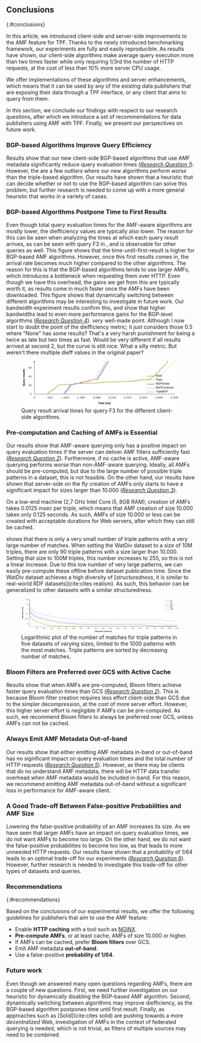 ## Conclusions
{:#conclusions}

In this article, we introduced client-side and server-side improvements
to the AMF feature for TPF.
Thanks to the newly introduced benchmarking framework, our experiments are fully and easily reproducible.
As results have shown, our client-side algorithms make average query execution more than two times faster
while only requiring 1/3rd the number of HTTP requests,
at the cost of less than 10% more server CPU usage.

We offer implementations of these algorithms and server enhancements,
which means that it can be used by any of the existing data publishers
that are exposing their data through a TPF interface,
or any client that aims to query from them.

In this section, we conclude our findings with respect to our research questions,
after which we introduce a set of recommendations for data publishers using AMF with TPF.
Finally, we present our perspectives on future work.

### BGP-based Algorithms Improve Query Efficiency

Results show that our new client-side BGP-based algorithms that use AMF metadata
significantly reduce query evaluation times  (_[Research Question 1](#question-combine)_).
However, the are a few outliers where our new algorithms perform _worse_ than the triple-based algorithm.
Our results have shown that a heuristic that can decide whether or not to use the BGP-based algorithm can solve this problem,
but further research is needed to come up with a more general heuristic that works in a variety of cases.

### BGP-based Algorithms Postpone Time to First Results

Even though total query evaluation times for the AMF-aware algorithms are mostly lower,
the diefficiency values are typically also lower.
The reason for this can be seen when analyzing the times at which each query result arrives, as can be seen with query F3 in [](#plot_query_times_F3),
and is observable for other queries as well.
This figure shows that the time-until-first-result is higher for BGP-based AMF algorithms.
However, once this first results comes in, the arrival rate becomes much higher compared to the other algorithms.
The reason for this is that the BGP-based algorithms tends to use larger AMFs,
which introduces a bottleneck when requesting them over HTTP.
Even though we have this overhead, the gains we get from this are typically worth it,
as results come in much faster once the AMFs have been downloaded.
This figure shows that dynamically switching between different algorithms may be interesting to investigate in future work.
Our bandwidth experiment results confirm this, and show that higher bandwidths
lead to even more performance gains for the BGP-level algorithms (_[Research Question 4](#question-bandwidth)_).
<span class="comment" data-author="RV"><em>very</em> well-made point. Although I now start to doubt the point of the diefficiency metric; it just considers those 0.5 where "None" has some results? That's a very harsh punishment for being a twice as late but two times as fast. Would be very different if all results arrived at second 2, but the curve is still nice. What a silly metric. But weren't there multiple dieff values in the original paper?</span>

<figure id="plot_query_times_F3">
<center>
<img src="img/experiments/client_algos/query_times_F3.svg" alt="Query Times for F3 over different Client-side AMF Algorithms" class="plot_non_c">
</center>
<figcaption markdown="block">
Query result arrival times for query F3 for the different client-side algorithms.
</figcaption>
</figure>

### Pre-computation and Caching of AMFs is Essential

Our results show that AMF-aware querying only has a positive impact on query evaluation times
if the server can deliver AMF filters sufficiently fast (_[Research Question 2](#question-cache)_).
Furthermore, if no cache is active, AMF-aware querying performs _worse_ than non-AMF-aware querying.
Ideally, all AMFs should be pre-computed, but due to the large number of possible triple patterns in a dataset,
this is not feasible.
On the other hand, our results have shown that server-side on the fly creation of AMFs
only starts to have a significant impact for sizes larger than 10.000 (_[Research Question 3](#question-dynamic-restriction)_).

On a low-end machine (2,7 GHz Intel Core i5, 8GB RAM), creation of AMFs takes 0.0125 msec per triple,
which means that AMF creation of size 10.000 takes only 0.125 seconds.
As such, AMFs of size 10.000 or less can be created with acceptable durations for Web servers,
after which they can still be cached.

[](#plot_triple_pattern_counts) shows that there is only a very small number of triple patterns with a very large number of matches.
When setting the WatDiv dataset to a size of 10M triples, there are only 90 triple patterns with a size larger than 10.000.
Setting that size to 100M triples, this number increases to 255, so this is not a linear increase.
Due to this low number of very large patterns, we can easily pre-compute these offline before dataset publication time.
Since the WatDiv dataset achieves a high diversity of [_structuredness_, it is similar to real-world RDF datasets](cite:cites realism).
As such, this behavior can be generalized to other datasets with a similar structuredness.

<figure id="plot_triple_pattern_counts">
<center>
<img src="img/triple_pattern_counts/plot_counts.svg" alt="Triple pattern counts" class="plot_non_c">
</center>
<figcaption markdown="block">
Logarithmic plot of the number of matches for triple patterns in five datasets of varying sizes,
limited to the 1000 patterns with the most matches.
Triple patterns are sorted by decreasing number of matches.
</figcaption>
</figure>

### Bloom Filters are Preferred over GCS with Active Cache

Results show that when AMFs are pre-computed,
Bloom filters achieve faster query evaluation times than GCS (_[Research Question 2](#question-cache)_).
This is because Bloom filter creation requires less effort client-side than GCS due to the simpler decompression,
at the cost of more server effort.
However, this higher server effort is negligible if AMFs can be pre-computed.
As such, we recommend Bloom filters to always be preferred over GCS, unless AMFs can not be cached.

### Always Emit AMF Metadata Out-of-band

Our results show that either emitting AMF metadata in-band or out-of-band has no significant impact
on query evaluation times and the total number of HTTP requests (_[Research Question 5](#question-inband)_).
However, as there may be clients that do no understand AMF metadata,
there will be HTTP data transfer overhead when AMF metadata would be included in-band.
For this reason, we recommend emitting AMF metadata out-of-band without a significant loss in performance for AMF-aware client.

### A Good Trade-off Between False-positive Probabilities and AMF Size

Lowering the false-positive probability of an AMF increases its size.
As we have seen that larger AMFs have an impact on query evaluation times,
we do not want AMFs to become too large.
On the other hand, we do not want the false-positive probabilities to become too low,
as that leads to more unneeded HTTP requests.
Our results have shown that a probability of 1/64 leads to an optimal trade-off for our experiments (_[Research Question 6](#question-probabilities)_).
However, further research is needed to investigate this trade-off for other types of datasets and queries.

### Recommendations
{:#recommendations}

Based on the conclusions of our experimental results,
we offer the following guidelines for publishers that aim to use the AMF feature:

* Enable **HTTP caching** with a tool such as [NGINX](https://www.nginx.com/).
* **Pre-compute AMFs**, or at least cache, AMFs of size 10.000 or higher.
* If AMFs can be cached, prefer **Bloom filters** over GCS.
* Emit AMF metadata **out-of-band**.
* Use a false-positive **probability of 1/64**.

### Future work

Even though we answered many open questions regarding AMFs,
there are a couple of new questions.
First, we need further investigation on our heuristic for dynamically disabling the BGP-based AMF algorithm.
Second, dynamically switching between algorithms may improve diefficiency,
as the BGP-based algorithm postpones time until first result.
Finally, as approaches such as [Solid](cite:cites solid) are pushing towards a more _decentralized_ Web,
investigation of AMFs in the context of federated querying is needed,
which is not trivial, as filters of multiple sources may need to be combined.
